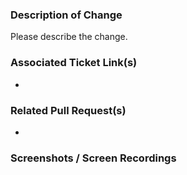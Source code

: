 ### Description of Change

Please describe the change.

### Associated Ticket Link(s)

-

### Related Pull Request(s)

-

### Screenshots / Screen Recordings

